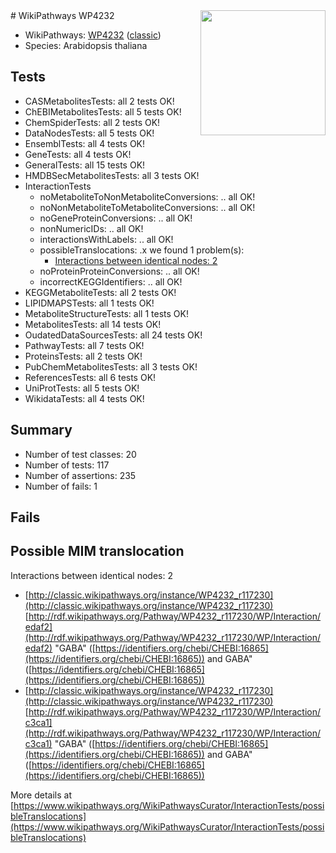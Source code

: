 <img style="float: right; width: 200px" src="https://upload.wikimedia.org/wikipedia/commons/thumb/8/83/Wplogo_with_text_500.png/640px-Wplogo_with_text_500.png" />
# WikiPathways WP4232

* WikiPathways: [WP4232](https://wikipathways.org/pathways/WP4232) ([classic](https://classic.wikipathways.org/instance/WP4232))
* Species: Arabidopsis thaliana
## Tests
* CASMetabolitesTests: all 2 tests OK!
* ChEBIMetabolitesTests: all 5 tests OK!
* ChemSpiderTests: all 2 tests OK!
* DataNodesTests: all 5 tests OK!
* EnsemblTests: all 4 tests OK!
* GeneTests: all 4 tests OK!
* GeneralTests: all 15 tests OK!
* HMDBSecMetabolitesTests: all 3 tests OK!
* InteractionTests
    * noMetaboliteToNonMetaboliteConversions: .. all OK!
    * noNonMetaboliteToMetaboliteConversions: .. all OK!
    * noGeneProteinConversions: .. all OK!
    * nonNumericIDs: .. all OK!
    * interactionsWithLabels: .. all OK!
    * possibleTranslocations: .x we found 1 problem(s):
        * [Interactions between identical nodes: 2](#1c118207)
    * noProteinProteinConversions: .. all OK!
    * incorrectKEGGIdentifiers: .. all OK!
* KEGGMetaboliteTests: all 2 tests OK!
* LIPIDMAPSTests: all 1 tests OK!
* MetaboliteStructureTests: all 1 tests OK!
* MetabolitesTests: all 14 tests OK!
* OudatedDataSourcesTests: all 24 tests OK!
* PathwayTests: all 7 tests OK!
* ProteinsTests: all 2 tests OK!
* PubChemMetabolitesTests: all 3 tests OK!
* ReferencesTests: all 6 tests OK!
* UniProtTests: all 5 tests OK!
* WikidataTests: all 4 tests OK!


## Summary

* Number of test classes: 20
* Number of tests: 117
* Number of assertions: 235
* Number of fails: 1

## Fails

<a name="1c118207" />

## Possible MIM translocation

Interactions between identical nodes: 2

* [http://classic.wikipathways.org/instance/WP4232_r117230](http://classic.wikipathways.org/instance/WP4232_r117230) [http://rdf.wikipathways.org/Pathway/WP4232_r117230/WP/Interaction/edaf2](http://rdf.wikipathways.org/Pathway/WP4232_r117230/WP/Interaction/edaf2) "GABA" ([https://identifiers.org/chebi/CHEBI:16865](https://identifiers.org/chebi/CHEBI:16865)) and 
GABA" ([https://identifiers.org/chebi/CHEBI:16865](https://identifiers.org/chebi/CHEBI:16865))
* [http://classic.wikipathways.org/instance/WP4232_r117230](http://classic.wikipathways.org/instance/WP4232_r117230) [http://rdf.wikipathways.org/Pathway/WP4232_r117230/WP/Interaction/c3ca1](http://rdf.wikipathways.org/Pathway/WP4232_r117230/WP/Interaction/c3ca1) "GABA" ([https://identifiers.org/chebi/CHEBI:16865](https://identifiers.org/chebi/CHEBI:16865)) and 
GABA" ([https://identifiers.org/chebi/CHEBI:16865](https://identifiers.org/chebi/CHEBI:16865))


More details at [https://www.wikipathways.org/WikiPathwaysCurator/InteractionTests/possibleTranslocations](https://www.wikipathways.org/WikiPathwaysCurator/InteractionTests/possibleTranslocations)

